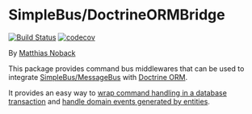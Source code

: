 # SimpleBus/DoctrineORMBridge

[![Build Status](https://travis-ci.org/SimpleBus/DoctrineORMBridge.svg?branch=master)](https://travis-ci.org/SimpleBus/DoctrineORMBridge) [![codecov](https://codecov.io/gh/SimpleBus/DoctrineORMBridge/branch/master/graph/badge.svg)](https://codecov.io/gh/SimpleBus/DoctrineORMBridge)

By [Matthias Noback](http://php-and-symfony.matthiasnoback.nl/)

This package provides command bus middlewares that can be used to integrate
[SimpleBus/MessageBus](https://github.com/SimpleBus/MessageBus) with [Doctrine
ORM](https://github.com/doctrine/doctrine2).

It provides an easy way to [wrap command handling in a database transaction](http://simplebus.github.io/DoctrineORMBridge/doc/transactions.html) and [handle domain events generated by entities](http://simplebus.github.io/DoctrineORMBridge/doc/domain_events.html).
